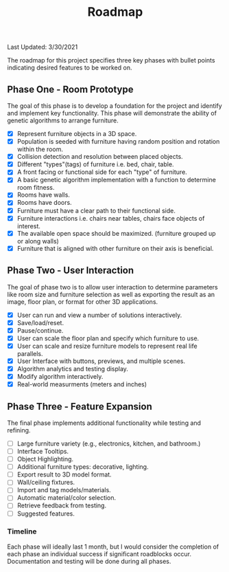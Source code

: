 ﻿---
permalink: /roadmap/
title: "Roadmap"
---
Last Updated: 3/30/2021

The roadmap for this project specifies three key phases with bullet points indicating desired features to be worked on.

## Phase One - Room Prototype
The goal of this phase is to develop a foundation for the project and identify and implement key functionality. This phase will demonstrate the ability of genetic algorithms to arrange furniture.

 - [x] Represent furniture objects in a 3D space.
 - [x] Population is seeded with furniture having random position and rotation within the room.
 - [x] Collision detection and resolution between placed objects.
 - [x] Different "types"(tags) of furniture i.e. bed, chair, table.
 - [x] A front facing or functional side for each "type" of furniture.
 - [x] A basic genetic algorithm implementation with a function to determine room fitness.
 - [x] Rooms have walls. 
 - [x] Rooms have doors.
 - [x] Furniture must have a clear path to their functional side.
 - [x] Furniture interactions i.e. chairs near tables, chairs face objects of interest.
 - [x] The available open space should be maximized. (furniture grouped up or along walls)
 - [x] Furniture that is aligned with other furniture on their axis is beneficial.

## Phase Two - User Interaction
The goal of phase two is to allow user interaction to determine parameters like room size and furniture selection as well as exporting the result as an image, floor plan, or format for other 3D applications.

 - [x] User can run and view a number of solutions interactively.
 - [x] Save/load/reset.
 - [x] Pause/continue.
 - [x] User can scale the floor plan and specify which furniture to use.
 - [x] User can scale and resize furniture models to represent real life parallels.
 - [x] User Interface with buttons, previews, and multiple scenes.
 - [x] Algorithm analytics and testing display.
 - [x] Modify algorithm interactively.
 - [x] Real-world measurments (meters and inches)

## Phase Three - Feature Expansion
The final phase implements additional functionality while testing and refining.

 - [ ] Large furniture variety (e.g., electronics, kitchen, and bathroom.)
 - [ ] Interface Tooltips.
 - [ ] Object Highlighting.
 - [ ] Additional furniture types: decorative, lighting.
 - [ ] Export result to 3D model format.
 - [ ] Wall/ceiling fixtures.
 - [ ] Import and tag models/materials.
 - [ ] Automatic material/color selection.
 - [ ] Retrieve feedback from testing.
 - [ ] Suggested features.

### Timeline

Each phase will ideally last 1 month, but I would consider the completion of each phase an individual success if significant roadblocks occur. Documentation and testing will be done during all phases.
